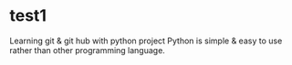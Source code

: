 # test1
Learning git & git hub with python project
Python is simple & easy to use rather than other programming language.
